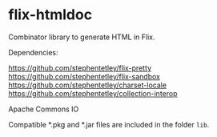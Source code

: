 # flix-htmldoc

Combinator library to generate HTML in Flix.

Dependencies: 

https://github.com/stephentetley/flix-pretty
https://github.com/stephentetley/flix-sandbox
https://github.com/stephentetley/charset-locale
https://github.com/stephentetley/collection-interop

Apache Commons IO

Compatible *.pkg and *.jar files are included in the folder `lib`.